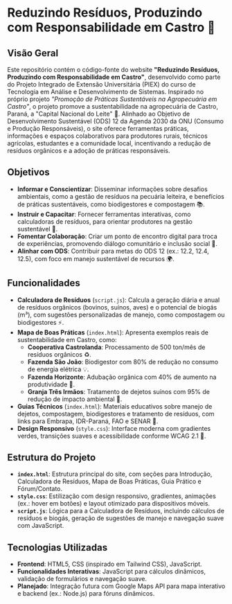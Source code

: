 # Reduzindo Resíduos, Produzindo com Responsabilidade em Castro 🌱

## Visão Geral

Este repositório contém o código-fonte do website **"Reduzindo Resíduos, Produzindo com Responsabilidade em Castro"**, desenvolvido como parte do Projeto Integrado de Extensão Universitária (PIEX) do curso de Tecnologia em Análise e Desenvolvimento de Sistemas. Inspirado no próprio projeto *"Promoção de Práticas Sustentáveis na Agropecuária em Castro"*, o projeto promove a sustentabilidade na agropecuária de Castro, Paraná, a "Capital Nacional do Leite" 🐄. Alinhado ao Objetivo de Desenvolvimento Sustentável (ODS) 12 da Agenda 2030 da ONU (Consumo e Produção Responsáveis), o site oferece ferramentas práticas, informações e espaços colaborativos para produtores rurais, técnicos agrícolas, estudantes e a comunidade local, incentivando a redução de resíduos orgânicos e a adoção de práticas responsáveis.

## Objetivos

- **Informar e Conscientizar**: Disseminar informações sobre desafios ambientais, como a gestão de resíduos na pecuária leiteira, e benefícios de práticas sustentáveis, como biodigestores e compostagem 📚.
- **Instruir e Capacitar**: Fornecer ferramentas interativas, como calculadoras de resíduos, para orientar produtores na gestão sustentável 🔧.
- **Fomentar Colaboração**: Criar um ponto de encontro digital para troca de experiências, promovendo diálogo comunitário e inclusão social 🤝.
- **Alinhar com ODS**: Contribuir para metas do ODS 12 (ex.: 12.2, 12.4, 12.5), com foco em manejo sustentável de recursos 🌍.

## Funcionalidades

- **Calculadora de Resíduos** (`script.js`): Calcula a geração diária e anual de resíduos orgânicos (bovinos, suínos, aves) e o potencial de biogás (m³), com sugestões personalizadas de manejo, como compostagem ou biodigestores ⚡.
- **Mapa de Boas Práticas** (`index.html`): Apresenta exemplos reais de sustentabilidade em Castro, como:
  - **Cooperativa Castrolanda**: Processamento de 500 ton/mês de resíduos orgânicos ♻️.
  - **Fazenda São João**: Biodigestor com 80% de redução no consumo de energia elétrica 💡.
  - **Fazenda Horizonte**: Adubação orgânica com 40% de aumento na produtividade 🌾.
  - **Granja Três Irmãos**: Tratamento de dejetos suínos com 95% de redução de impacto ambiental 🐖.
- **Guias Técnicos** (`index.html`): Materiais educativos sobre manejo de dejetos, compostagem, biodigestores e tratamento de resíduos, com links para Embrapa, IDR-Paraná, FAO e SENAR 📖.
- **Design Responsivo** (`style.css`): Interface moderna com gradientes verdes, transições suaves e acessibilidade conforme WCAG 2.1 🎨.

## Estrutura do Projeto

- **`index.html`**: Estrutura principal do site, com seções para Introdução, Calculadora de Resíduos, Mapa de Boas Práticas, Guia Prático e Fórum/Contato.
- **`style.css`**: Estilização com design responsivo, gradientes, animações (ex.: hover em botões) e layout otimizado para dispositivos móveis.
- **`script.js`**: Lógica para a Calculadora de Resíduos, incluindo cálculos de resíduos e biogás, geração de sugestões de manejo e navegação suave com JavaScript.

## Tecnologias Utilizadas

- **Frontend**: HTML5, CSS (inspirado em Tailwind CSS), JavaScript.
- **Funcionalidades Interativas**: JavaScript para cálculos dinâmicos, validação de formulários e navegação suave.
- **Planejado**: Integração futura com Google Maps API para mapa interativo e backend (ex.: Node.js) para fóruns dinâmicos.

